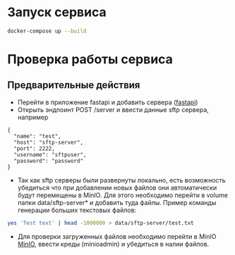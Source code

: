 # Запуск сервиса

```bash
docker-compose up --build
```

# Проверка работы сервиса

## Предварительные действия

- Перейти в приложение fastapi и добавить сервера ([fastapi](http://127.0.0.1:8000/docs))
- Открыть эндпоинт POST /server и ввести данные sftp сервера, например
```
{
  "name": "test",
  "host": "sftp-server",
  "port": 2222,
  "username": "sftpuser",
  "password": "password"
}
```
- Так как sftp серверы были развернуты локально, есть возможность убедиться что при добавлении новых файлов они автоматически будут перемещены в MinIO.
Для этого необходимо перейти в volume папки data/sftp-server* и добавить туда файлы. Пример команды генерации больших текстовых файлов:
```bash
yes 'Test text' | head -1000000 > data/sftp-server/test.txt
```
- Для проверки загруженных файлов необходимо перейти в MinIO [MinIO](http://127.0.0.1:9001), ввести креды (minioadmin) и убедиться в налии файлов.